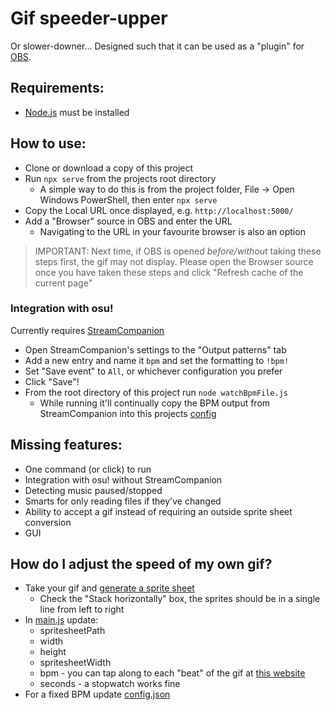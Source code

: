 # Gif speeder-upper

Or slower-downer...
Designed such that it can be used as a "plugin" for [OBS](https://obsproject.com/).

## Requirements:

- [Node.js](https://nodejs.org/en/download/) must be installed

## How to use:

- Clone or download a copy of this project
- Run `npx serve` from the projects root directory
  - A simple way to do this is from the project folder, File -> Open Windows PowerShell, then enter `npx serve`
- Copy the Local URL once displayed, e.g. `http://localhost:5000/`
- Add a "Browser" source in OBS and enter the URL
  - Navigating to the URL in your favourite browser is also an option

> IMPORTANT: Next time, if OBS is opened _before/without_ taking these steps first, the gif may not display.
> Please open the Browser source once you have taken these steps and click "Refresh cache of the current page"

### Integration with osu!

Currently requires [StreamCompanion](https://github.com/Piotrekol/StreamCompanion)

- Open StreamCompanion's settings to the "Output patterns" tab
- Add a new entry and name it `bpm` and set the formatting to `!bpm!`
- Set "Save event" to `All`, or whichever configuration you prefer
- Click "Save"!
- From the root directory of this project run `node watchBpmFile.js`
  - While running it'll continually copy the BPM output from StreamCompanion into this projects [config](./config.json)

## Missing features:

- One command (or click) to run
- Integration with osu! without StreamCompanion
- Detecting music paused/stopped
- Smarts for only reading files if they've changed
- Ability to accept a gif instead of requiring an outside sprite sheet conversion
- GUI

## How do I adjust the speed of my own gif?

- Take your gif and [generate a sprite sheet](https://ezgif.com/gif-to-sprite)
  - Check the "Stack horizontally" box, the sprites should be in a single line from left to right
- In [main.js](./main.js) update:
  - spritesheetPath
  - width
  - height
  - spritesheetWidth
  - bpm - you can tap along to each "beat" of the gif at [this website](https://www.all8.com/tools/bpm.htm)
  - seconds - a stopwatch works fine
- For a fixed BPM update [config.json](./config.json)
